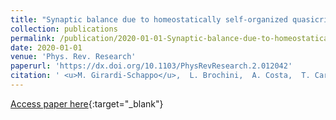```yaml
---
title: "Synaptic balance due to homeostatically self-organized quasicritical dynamics"
collection: publications
permalink: /publication/2020-01-01-Synaptic-balance-due-to-homeostatically-self-organized-quasicritical-dynamics
date: 2020-01-01
venue: 'Phys. Rev. Research'
paperurl: 'https://dx.doi.org/10.1103/PhysRevResearch.2.012042'
citation: ' <u>M. Girardi-Schappo</u>,  L. Brochini,  A. Costa,  T. Carvalho,  O. Kinouchi, &quot;Synaptic balance due to homeostatically self-organized quasicritical dynamics.&quot; Phys. Rev. Research, 2020.'
---
```

[Access paper here](https://dx.doi.org/10.1103/PhysRevResearch.2.012042){:target="_blank"}
